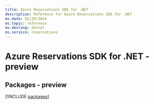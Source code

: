 ```yaml
---
title: Azure Reservations SDK for .NET
description: Reference for Azure Reservations SDK for .NET
ms.date: 02/20/2024
ms.topic: reference
ms.devlang: dotnet
ms.service: reservations
---
```

# Azure Reservations SDK for .NET - preview
## Packages - preview
[!INCLUDE [packages](reservations-index.md)]